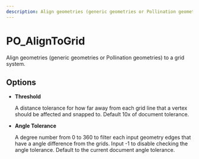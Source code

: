 ```yaml
---
description: Align geometries (generic geometries or Pollination geometries) to a grid system.
---
```


# PO_AlignToGrid

Align geometries (generic geometries or Pollination geometries) to a grid system.

## Options

* **Threshold**

  A distance tolerance for how far away from each grid line that a vertex should be affected and snapped to. Default 10x of document tolerance.

* **Angle Tolerance**

  A degree number from 0 to 360 to filter each input geometry edges that have a angle difference from the grids. Input -1 to disable checking the angle tolerance. Default to the current document angle tolerance.


